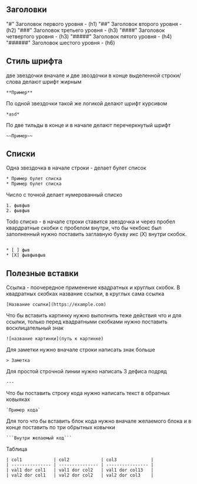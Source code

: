 ## Заголовки

"#" Заголовок первого уровня - (h1)
"##" Заголовок второго уровня - (h2)
"###" Заголовок третьего уровня - (h3)
"####" Заголовок четвертого уровня - (h3)
"#####" Заголовок пятого уровня - (h4)
"######" Заголовок шестого уровня - (h6)

## Стиль шрифта

две звездочки вначале и две звоздочки в конце выделенной строки/слова делают шрифт жирным

`**Пример**`

По одной звездочки такой же логикой делают шрифт курсивом

`*asd*`

По две тильды в конце и в начале делают перечеркнутый шрифт

`~~Пример~~`

## Списки

Одна звездочка в начале строки - делает булет список

```
* Пример булет списка
* Пример булет списка

```

Число с точной делает нумерованный списко

```
1. фывфыв
2. фывфыв

```

Todo списко - в начале строки ставится звездочка и через пробел квардратные скобки с пробелом внутри, что бы чекбокс был заполненный нужно поставить заглавную букву икс (X) внутри скобок.

```

* [ ] фыв
* [X] фывфывфыв

```

## Полезные вставки

Ссылка - поочередное применение квадратных и круглых скобок. В квадратных скобках название ссылки, в круглых сама ссылка

`[Название ссылки](https://example.com)`

Что бы вставить картинку нужно выполнить теже действия что и для ссылки, только перед квадратными скобками нужно поставить восклицательный знак

`![название картинки](путь к картинке)`

Для заметки нужно вначале строки написать знак больше

`> Заметка`

Для простой строчной линии нужно написать 3 дефиса подряд

`---`

Что бы поставить строку кода нужно написать текст в обратных ковыяках

```
`Пример кода`

```

Для того что бы вставить блок кода нужно вначале желаемого блока и в конце поставить по три обрытных ковычки

` ```Внутри желаемый код``` `

Таблица

```
| col1            | col2            | col3             |
| --------------- | --------------- | ---------------- |
| val1 dor col1   | val1 dor col2   | val1 dor col13   |
| val2 dor col1   | val2 dor col2   | val2 dor col3    |

```

